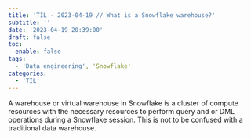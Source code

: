 ```yaml
---
title: 'TIL - 2023-04-19 // What is a Snowflake warehouse?'
subtitle: ''
date: '2023-04-19 20:39:00'
draft: false
toc:
  enable: false
tags: 
  - 'Data engineering', 'Snowflake'
categories: 
  - 'TIL'
---
```


A warehouse or virtual warehouse in Snowflake is a cluster of compute resources with the necessary resources to perform query and or DML operations during a Snowflake session. This is not to be confused with a traditional data warehouse.
